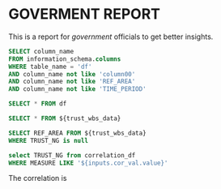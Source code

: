 # GOVERMENT REPORT

This is a report for *government* officials to get better insights.

```sql col_names
SELECT column_name 
FROM information_schema.columns 
WHERE table_name = 'df' 
AND column_name not like 'column00'
AND column_name not like 'REF_AREA'
AND column_name not like 'TIME_PERIOD'
```

```sql trust_wbs_data
SELECT * FROM df
```

```sql trust_wbs_chart
SELECT * FROM ${trust_wbs_data}
```

```sql trust_undefined
SELECT REF_AREA FROM ${trust_wbs_data}
WHERE TRUST_NG is null
```

<Dropdown
    name=cor_val
    data={col_names}
    value=column_name
/>

<LineChart 
    data={trust_wbs_chart} 
    x=REF_AREA 
    y={inputs.cor_val.value}
    y2='TRUST_NG'
    y2SeriesType=bar
/>

```sql correlation
select TRUST_NG from correlation_df
WHERE MEASURE LIKE '${inputs.cor_val.value}'
```

<Accordion>
    <AccordionItem title='Correlation'>
       The correlation is <Value data={correlation}/> 
    </AccordionItem>
</Accordion>
